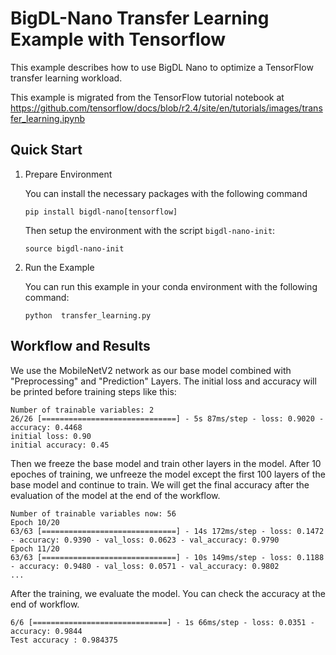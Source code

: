 # BigDL-Nano Transfer Learning Example with Tensorflow

This example describes how to use BigDL Nano to optimize a TensorFlow transfer learning workload.

This example is migrated from the TensorFlow tutorial notebook at 
https://github.com/tensorflow/docs/blob/r2.4/site/en/tutorials/images/transfer_learning.ipynb

## Quick Start
1. Prepare Environment

    You can install the necessary packages with the following command
    
    ```
    pip install bigdl-nano[tensorflow]
    ```

    Then setup the environment with the script `bigdl-nano-init`:

    ```
    source bigdl-nano-init
    ```

2. Run the Example

    You can run this example in your conda environment with the following command:
    ```
    python  transfer_learning.py
    ```


## Workflow and Results
We use the MobileNetV2 network as our base model combined with "Preprocessing" and "Prediction" Layers. The initial loss and accuracy will be printed before training steps like this:

```
Number of trainable variables: 2
26/26 [==============================] - 5s 87ms/step - loss: 0.9020 - accuracy: 0.4468
initial loss: 0.90
initial accuracy: 0.45
```

Then we freeze the base model and train other layers in the model. After 10 epoches of training, we unfreeze the model except the first 100 layers of the base model and continue to train. We will get the final accuracy after the evaluation of the model at the end of the workflow.

```
Number of trainable variables now: 56
Epoch 10/20
63/63 [==============================] - 14s 172ms/step - loss: 0.1472 - accuracy: 0.9390 - val_loss: 0.0623 - val_accuracy: 0.9790
Epoch 11/20
63/63 [==============================] - 10s 149ms/step - loss: 0.1188 - accuracy: 0.9480 - val_loss: 0.0571 - val_accuracy: 0.9802
...
```

After the training, we evaluate the model. You can check the accuracy at the end of workflow. 

```
6/6 [==============================] - 1s 66ms/step - loss: 0.0351 - accuracy: 0.9844
Test accuracy : 0.984375
```

